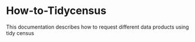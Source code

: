 # How-to-Tidycensus
This documentation describes how to request different data products using tidy census
